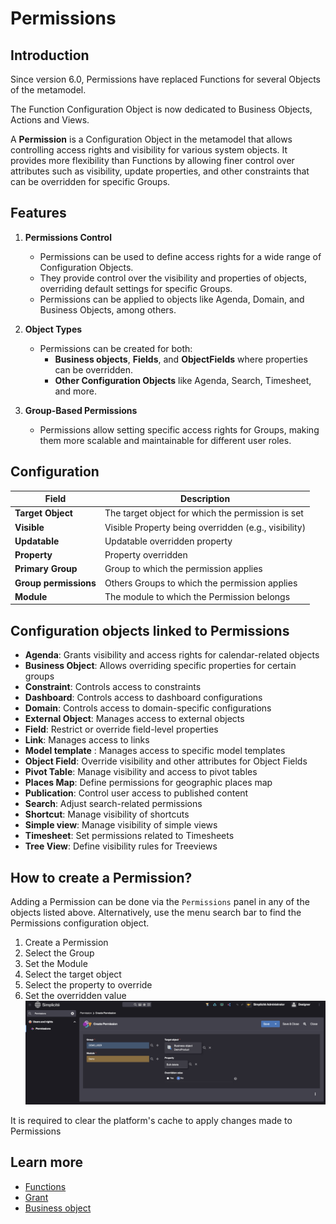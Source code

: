# Permissions

## Introduction

Since version 6.0, Permissions have replaced Functions for several Objects of the metamodel.  

The Function Configuration Object is now dedicated to Business Objects, Actions and Views.  

A **Permission** is a Configuration Object in the metamodel that allows controlling access rights and visibility for various system objects. It provides more flexibility than Functions by allowing finer control over attributes such as visibility, update properties, and other constraints that can be overridden for specific Groups.  

## Features

1. **Permissions Control**
    - Permissions can be used to define access rights for a wide range of Configuration Objects.  
    - They provide control over the visibility and properties of objects, overriding default settings for specific Groups.  
    - Permissions can be applied to objects like Agenda, Domain, and Business Objects, among others.  

2. **Object Types**
    - Permissions can be created for both:
        - **Business objects**, **Fields**, and **ObjectFields** where properties can be overridden.  
        - **Other Configuration Objects** like Agenda, Search, Timesheet, and more.  

3. **Group-Based Permissions**
    - Permissions allow setting specific access rights for Groups, making them more scalable and maintainable for different user roles.  

## Configuration

| Field | Description |
| ----- | ----------- |
| **Target Object** | The target object for which the permission is set |
| **Visible** | Visible Property being overridden (e.g., visibility) |
| **Updatable** | Updatable overridden property |
| **Property** | Property overridden |
| **Primary Group** | Group to which the permission applies |
| **Group permissions** | Others Groups to which the permission applies |
| **Module** | The module to which the Permission belongs |

## Configuration objects linked to Permissions

- **Agenda**: Grants visibility and access rights for calendar-related objects  
- **Business Object**: Allows overriding specific properties for certain groups  
- **Constraint**: Controls access to constraints  
- **Dashboard**: Controls access to dashboard configurations  
- **Domain**: Controls access to domain-specific configurations  
- **External Object**: Manages access to external objects  
- **Field**: Restrict or override field-level properties
- **Link**: Manages access to links  
- **Model template** : Manages access to specific model templates  
- **Object Field**: Override visibility and other attributes for Object Fields
- **Pivot Table**: Manage visibility and access to pivot tables  
- **Places Map**: Define permissions for geographic places map    
- **Publication**: Control user access to published content    
- **Search**: Adjust search-related permissions  
- **Shortcut**: Manage visibility of shortcuts  
- **Simple view**: Manage visibility of simple views    
- **Timesheet**: Set permissions related to Timesheets  
- **Tree View**: Define visibility rules for Treeviews  

## How to create a Permission?

Adding a Permission can be done via the `Permissions` panel in any of the objects listed above. Alternatively, use the menu search bar to find the Permissions configuration object.

1. Create a Permission  
2. Select the Group  
3. Set the Module  
4. Select the target object  
5. Select the property to override  
6. Set the overridden value  
![](permissions.png)

<div class="warning">
It is required to clear the platform's cache to apply changes made to Permissions
</div>

## Learn more

- [Functions](/lesson/docs/platform/usersrights/function)
- [Grant](/lesson/docs/platform/usersrights/grant)
- [Business object](/lesson/docs/platform/businessobjects/business-objects/business-objects)
  

